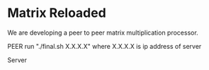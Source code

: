 # Matrix Reloaded
We are developing a peer to peer matrix multiplication processor.

PEER
run "./final.sh X.X.X.X" where X.X.X.X is ip address of server

Server
